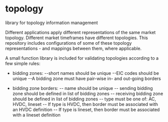 # topology
library for topology information management

Different applications apply different representations of the same market topology. Different market timeframes have different topologies.
This repository includes configurations of some of these topology representations - and mappings between them, where applicable.

A small function library is included for validating topologies according to a few simple rules:
- bidding zones:
--short names should be unique
--EIC codes should be unique
--A bidding zone must have pair-wise in- and out-going borders

- bidding zone borders:
-- name should be unique
-- sending bidding zone should be defined in list of bidding zones
-- receiving bidding zone should be defined in list of bidding zones
-- type must be one of: AC, HVDC, lineset
-- If type is HVDC, then border must be associated with an HVDC definition
-- If type is lineset, then border must be associated with a lineset definition

